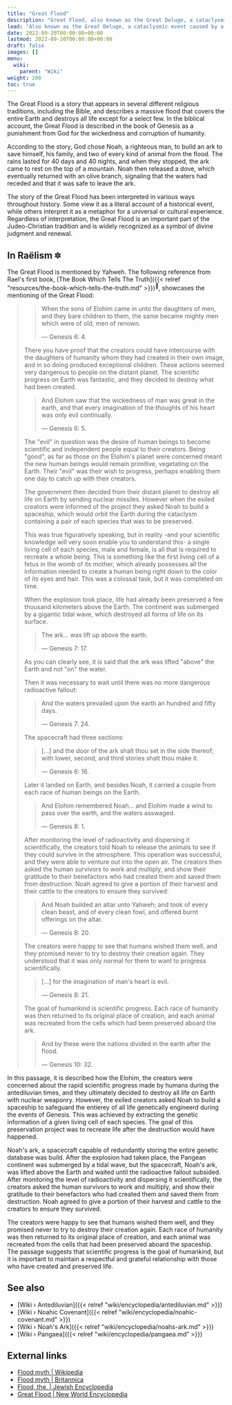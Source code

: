 ```yaml
---
title: "Great Flood"
description: "Great Flood, also known as the Great Deluge, a cataclysmic event caused by a preventive military measure which got deliberately initiated by the distressed government of the distant home planet of the Elohim who wished to put an end to the independent scientific progress on Earth."
lead: "Also known as the Great Deluge, a cataclysmic event caused by a preventive military measure which got deliberately initiated by the distressed government of the distant home planet of the Elohim who wished to put an end to the independent scientific progress on Earth."
date: 2022-09-20T00:00:00+00:00
lastmod: 2022-09-20T00:00:00+00:00
draft: false
images: []
menu:
  wiki:
    parent: "Wiki"
weight: 200
toc: true
---
```


The Great Flood is a story that appears in several different religious traditions, including the Bible, and describes a massive flood that covers the entire Earth and destroys all life except for a select few. In the biblical account, the Great Flood is described in the book of Genesis as a punishment from God for the wickedness and corruption of humanity.

According to the story, God chose Noah, a righteous man, to build an ark to save himself, his family, and two of every kind of animal from the flood. The rains lasted for 40 days and 40 nights, and when they stopped, the ark came to rest on the top of a mountain. Noah then released a dove, which eventually returned with an olive branch, signaling that the waters had receded and that it was safe to leave the ark.

The story of the Great Flood has been interpreted in various ways throughout history. Some view it as a literal account of a historical event, while others interpret it as a metaphor for a universal or cultural experience. Regardless of interpretation, the Great Flood is an important part of the Judeo-Christian tradition and is widely recognized as a symbol of divine judgment and renewal.

## In Raëlism 🔯

The Great Flood is mentioned by Yahweh. The following reference from Rael's first book, [The Book Which Tells The Truth]({{< relref "resources/the-book-which-tells-the-truth.md" >}})<sup>📖</sup>, showcases the mentioning of the Great Flood:

>> When the sons of Elohim came in unto the daughters of men, and they bare children to them, the same became mighty men which were of old, men of renown.
>>
>> — Genesis 6: 4.
>
> There you have proof that the creators could have intercourse with the daughters of humanity whom they had created in their own image, and in so doing produced exceptional children. These actions seemed very dangerous to people on the distant planet. The scientific progress on Earth was fantastic, and they decided to destroy what had been created.
>
>> And Elohim saw that the wickedness of man was great in the earth, and that every imagination of the thoughts of his heart was only evil continually.
>>
>> — Genesis 6: 5.
>
> The "evil" in question was the desire of human beings to become scientific and independent people equal to their creators. Being "good", as far as those on the Elohim's planet were concerned meant the new human beings would remain primitive, vegetating on the Earth. Their "evil" was their wish to progress, perhaps enabling them one day to catch up with their creators.
>
> The government then decided from their distant planet to destroy all life on Earth by sending nuclear missiles. However when the exiled creators were informed of the project they asked Noah to build a spaceship, which would orbit the Earth during the cataclysm containing a pair of each species that was to be preserved.
>
> This was true figuratively speaking, but in reality -and your scientific knowledge will very soon enable you to understand this- a single living cell of each species, male and female, is all that is required to recreate a whole being. This is something like the first living cell of a fetus in the womb of its mother, which already possesses all the information needed to create a human being right down to the color of its eyes and hair. This was a colossal task, but it was completed on time.
>
> When the explosion took place, life had already been preserved a few thousand kilometers above the Earth. The continent was submerged by a gigantic tidal wave, which destroyed all forms of life on its surface.
>
>> The ark... was lift up above the earth.
>>
>> — Genesis 7: 17.
>
> As you can clearly see, it is said that the ark was lifted "above" the Earth and not "on" the water.
>
> Then it was necessary to wait until there was no more dangerous radioactive fallout:
>
>> And the waters prevailed upon the earth an hundred and fifty days.
>>
>> — Genesis 7: 24.
>
> The spacecraft had three sections:
>
>> [...] and the door of the ark shalt thou set in the side thereof; with lower, second, and third stories shalt thou make it.
>>
>> — Genesis 6: 16.
>
> Later it landed on Earth, and besides Noah, it carried a couple from each race of human beings on the Earth.
>>
>> And Elohim remembered Noah... and Elohim made a wind to pass over the earth, and the waters asswaged.
>>
>> — Genesis 8: 1.
>
> After monitoring the level of radioactivity and dispersing it scientifically, the creators told Noah to release the animals to see if they could survive in the atmosphere. This operation was successful, and they were able to venture out into the open air. The creators then asked the human survivors to work and multiply, and show their gratitude to their benefactors who had created them and saved them from destruction. Noah agreed to give a portion of their harvest and their cattle to the creators to ensure they survived:
>
>> And Noah builded an altar unto Yahweh; and took of every clean beast, and of every clean fowl, and offered burnt offerings on the altar.
>>
>> — Genesis 8: 20.
>
> The creators were happy to see that humans wished them well, and they promised never to try to destroy their creation again. They understood that it was only normal for them to want to progress scientifically.
>
>> [...] for the imagination of man's heart is evil.
>>
>> — Genesis 8: 21.
>
> The goal of humankind is scientific progress. Each race of humanity was then returned to its original place of creation, and each animal was recreated from the cells which had been preserved aboard the ark.
>
>> And by these were the nations divided in the earth after the flood.
>>
>> — Genesis 10: 32.

In this passage, it is described how the Elohim, the creators were concerned about the rapid scientific progress made by humans during the antediluvian times, and they ultimately decided to destroy all life on Earth with nuclear weaponry. However, the exiled creators asked Noah to build a spaceship to safeguard the entierey of all life genetically engineerd during the events of Genesis. This was achieved by extracting the genetic information of a given living cell of each species. The goal of this preservation project was to recreate life after the destruction would have happened.

Noah's ark, a spacecraft capable of redundantly storing the entire genetic database was build. After the explosion had taken place, the Pangean continent was submerged by a tidal wave, but the spacecraft, Noah's ark, was lifted above the Earth and waited until the radioactive fallout subsided. After monitoring the level of radioactivity and dispersing it scientifically, the creators asked the human survivors to work and multiply, and show their gratitude to their benefactors who had created them and saved them from destruction. Noah agreed to give a portion of their harvest and cattle to the creators to ensure they survived.

The creators were happy to see that humans wished them well, and they promised never to try to destroy their creation again. Each race of humanity was then returned to its original place of creation, and each animal was recreated from the cells that had been preserved aboard the spaceship. The passage suggests that scientific progress is the goal of humankind, but it is important to maintain a respectful and grateful relationship with those who have created and preserved life.

## See also

- [Wiki › Antediluvian]({{< relref "wiki/encyclopedia/antediluvian.md" >}})
- [Wiki › Noahic Covenant]({{< relref "wiki/encyclopedia/noahic-covenant.md" >}})
- [Wiki › Noah\'s Ark]({{< relref "wiki/encyclopedia/noahs-ark.md" >}})
- [Wiki › Pangaea]({{< relref "wiki/encyclopedia/pangaea.md" >}})

## External links

- [Flood myth | Wikipedia](https://en.wikipedia.org/wiki/Flood_myth)
- [Flood myth | Britannica](https://www.britannica.com/topic/flood-myth)
- [Flood, the. | Jewish Encyclopedia](https://www.jewishencyclopedia.com/articles/6192-flood-the)
- [Great Flood | New World Encyclopedia](https://www.newworldencyclopedia.org/entry/Great_Flood)
